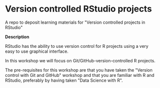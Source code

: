 # Version controlled RStudio projects

A repo to deposit learning materials for "Version controlled projects in RStudio"

**Description**

RStudio has the ability to use version control for R projects using a very easy to use graphical interface.

In this workshop we will focus on Git/GitHub-version-controlled R projects.


The pre-requisites for this workshop are that you have taken the "Version  control with Git and GitHub" workshop and that you are familiar with R and RStudio, preferably by having taken "Data Science with R".

